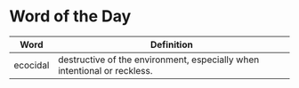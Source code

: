 # Word of the Day

|Word|Definition|
|---|---|
|ecocidal|destructive of the environment, especially when intentional or reckless.|
